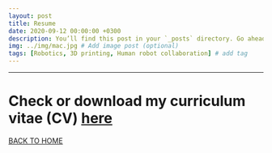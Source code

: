 ```yaml
---
layout: post
title: Resume
date: 2020-09-12 00:00:00 +0300
description: You’ll find this post in your `_posts` directory. Go ahead and edit it and re-build the site to see your changes. # Add post description (optional)
img: ../img/mac.jpg # Add image post (optional)
tags: [Robotics, 3D printing, Human robot collaboration] # add tag
---
```

---
# Check or download my curriculum vitae (CV) [here](TULI_CV.pdf)

[BACK TO HOME](../index.html)
